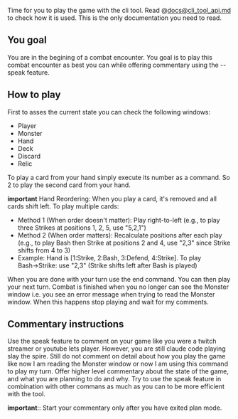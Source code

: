 Time for you to play the game with the cli tool. Read @docs@cli_tool_api.md to check how it is used. This is the only documentation you need to read.

## You goal

You are in the begining of a combat encounter. You goal is to play this combat encounter as best you can while offering commentary using the --speak feature. 

## How to play

First to asses the current state you can check the following windows:

- Player
- Monster
- Hand
- Deck
- Discard
- Relic

To play a card from your hand simply execute its number as a command. So 2 to play the second card from your hand. 

**important** Hand Reordering: When you play a card, it's removed and all cards shift left. To play multiple cards:
- Method 1 (When order doesn't matter): Play right-to-left (e.g., to play three Strikes at positions 1, 2, 5, use "5,2,1")
- Method 2 (When order matters): Recalculate positions after each play (e.g., to play Bash then Strike at positions 2 and 4, use "2,3" since Strike shifts from 4 to 3)
- Example: Hand is [1:Strike, 2:Bash, 3:Defend, 4:Strike]. To play Bash→Strike: use "2,3" (Strike shifts left after Bash is played)

When you are done with your turn use the end command. You can then play your next turn. Combat is finished when you no longer can see the Monster window i.e. you see an error message when trying to read the Monster window. When this happens stop playing and wait for my comments.

## Commentary instructions

Use the speak feature to comment on your game like  you were a twitch streamer or youtube lets player. However, you are still claude code playing slay the spire. Still do not comment on detail about how you play the game like now I am reading the Monster window or now I am using this command to play my turn. Offer higher level commentary about the state of the game, and what you are planning to do and why. Try to use the speak feature in combination with other commans as much as you can to be more efficient with the tool.

**important**:: Start your commentary only after you have exited plan mode.